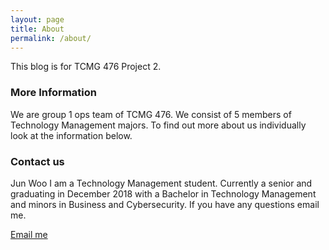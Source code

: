 ```yaml
---
layout: page
title: About
permalink: /about/
---
```


This blog is for TCMG 476 Project 2. 

### More Information

We are group 1 ops team of TCMG 476. We consist of 5 members of Technology Management majors. To find out more
about us individually look at the information below.

### Contact us

Jun Woo
I am a Technology Management student. Currently a senior and graduating in December 2018 with a Bachelor in Technology Management
and minors in Business and Cybersecurity. If you have any questions email me.

[Email me](mailto:jwoo6569@tamu.edu) 
